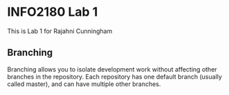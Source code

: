# INFO2180 Lab 1
This is Lab 1 for Rajahni Cunningham

## Branching
Branching allows you to isolate development work without 
affecting other branches in the repository. Each repository 
has one default branch (usually called master), and can have 
multiple other branches.